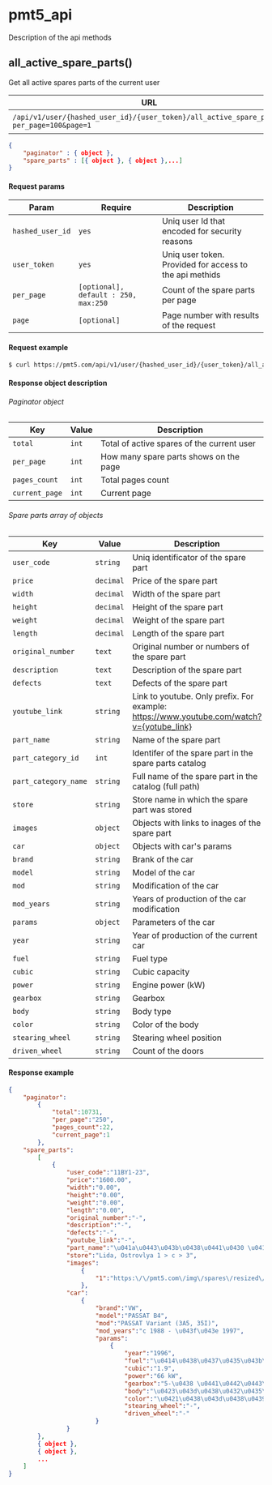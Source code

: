 # pmt5_api
Description of the api methods

## all_active_spare_parts()
Get all active spares parts of the current user

|URL|Auth|Method|Description|
|----|----|----|----|
|`/api/v1/user/{hashed_user_id}/{user_token}/all_active_spare_parts?per_page=100&page=1`|`no`|`GET`|returns an object|

```json
{
    "paginator" : { object },
    "spare_parts" : [{ object }, { object },...] 
}
```

#### Request params
|Param|Require|Description|
|----|----|----|
|`hashed_user_id`|`yes`|Uniq user Id that encoded for security reasons|
|`user_token`|`yes`|Uniq user token. Provided for access to the api methids|
|`per_page`|`[optional], default : 250, max:250`| Count of the spare parts per page|
|`page`|`[optional]`|Page number with results of the request|

#### Request example
```bash
$ curl https://pmt5.com/api/v1/user/{hashed_user_id}/{user_token}/all_active_spare_parts?per_page=100&page=1
```

#### Response object description
###### Paginator object
|Key|Value|Description|
|----|----|----|
|`total`|`int`|Total of active spares of the current user|
|`per_page`|`int`|How many spare parts shows on the page|
|`pages_count`|`int`|Total pages count|
|`current_page`|`int`|Current page|


###### Spare parts array of objects
|Key|Value|Description|
|----|----|----|
|`user_code`|`string`|Uniq identificator of the spare part|
|`price`|`decimal`|Price of the spare part|
|`width`|`decimal`|Width of the spare part|
|`height`|`decimal`|Height of the spare part|
|`weight`|`decimal`|Weight  of the spare part|
|`length`|`decimal`|Length of the spare part|
|`original_number`|`text`|Original number or numbers of the spare part|
|`description`|`text`|Description of the spare part|
|`defects`|`text`|Defects of the spare part|
|`youtube_link`|`string`|Link to youtube. Only prefix. For example: https://www.youtube.com/watch?v={yotube_link}|
|`part_name`|`string`|Name of the spare part|
|`part_category_id`|`int`|Identifer of the spare part in the spare parts catalog|
|`part_category_name`|`string`|Full name of the spare part in the catalog (full path)|
|`store`|`string`|Store name in which the spare part was stored|
|`images`|`object`|Objects with links to inages of the spare part|
|`car`|``object``|Objects with car's params|
|`brand`|`string`|Brank of the car|
|`model`|`string`|Model of the car|
|`mod`|`string`|Modification of the car|
|`mod_years`|`string`|Years of production of the car modification|
|`params`|`object`|Parameters of the car|
|`year`|`string`|Year of production of the current car|
|`fuel`|`string`|Fuel type|
|`cubic`|`string`|Cubic capacity|
|`power`|`string`|Engine power (kW)|
|`gearbox`|`string`|Gearbox|
|`body`|`string`|Body type|
|`color`|`string`|Color of the body|
|`stearing_wheel`|`string`|Stearing wheel position|
|`driven_wheel`|`string`|Count of the doors|

#### Response example

```json
{
    "paginator":
        {
            "total":10731,
            "per_page":"250",
            "pages_count":22,
            "current_page":1
        },
    "spare_parts":
        [
            {
                "user_code":"11BY1-23",
                "price":"1600.00",
                "width":"0.00",
                "height":"0.00",
                "weight":"0.00",
                "length":"0.00",
                "original_number":"-",
                "description":"-",
                "defects":"-",
                "youtube_link":"-",
                "part_name":"\u041a\u0443\u043b\u0438\u0441\u0430 \u041a\u041f\u041f",
                "store":"Lida, Ostrovlya 1 > c > 3",
                "images":
                    {
                        "1":"https:\/\/pmt5.com\/img\/spares\/resized\/11BY1-spares-11BY1-23-e531ad999d.jpg"
                    },
                "car":
                    {
                        "brand":"VW",
                        "model":"PASSAT B4",
                        "mod":"PASSAT Variant (3A5, 35I)",
                        "mod_years":"c 1988 - \u043f\u043e 1997",
                        "params":
                            {
                                "year":"1996",
                                "fuel":"\u0414\u0438\u0437\u0435\u043b\u044c",
                                "cubic":"1.9",
                                "power":"66 kW",
                                "gearbox":"5-\u0438 \u0441\u0442\u0443\u043f\u0435\u043d\u0447\u0430\u0442\u0430\u044f \u041a\u041f\u041f",
                                "body":"\u0423\u043d\u0438\u0432\u0435\u0440\u0441\u0430\u043b",
                                "color":"\u0421\u0438\u043d\u0438\u0439 \/ \u0433\u043e\u043b\u0443\u0431\u043e\u0439",
                                "stearing_wheel":"-",
                                "driven_wheel":"-"
                        }
                }
        },
        { object },
        { object },
        ...
    ]
}
```
